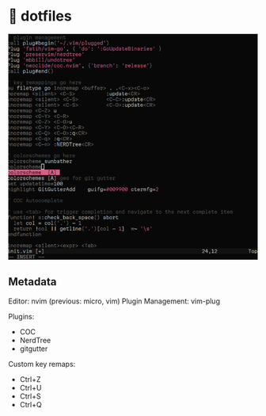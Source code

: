 # 🍇 dotfiles

![Terminal Preview](terminal.png)

## Metadata

Editor: nvim (previous: micro, vim)
Plugin Management: vim-plug

Plugins:
- COC
- NerdTree
- gitgutter

Custom key remaps:
- Ctrl+Z
- Ctrl+U
- Ctrl+S
- Ctrl+Q
